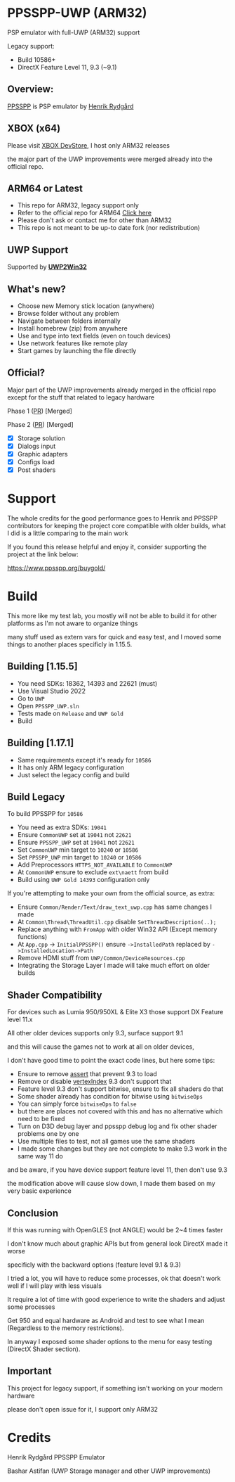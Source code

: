 # PPSSPP-UWP (ARM32)
PSP emulator with full-UWP (ARM32) support

Legacy support:
- Build 10586+ 
- DirectX Feature Level 11, 9.3 (~9.1)

## Overview:
[PPSSPP](https://github.com/hrydgard/ppsspp) is PSP emulator by [Henrik Rydgård](https://github.com/hrydgard)

## XBOX (x64)
Please visit [XBOX DevStore](https://xboxdevstore.github.io/), I host only ARM32 releases

the major part of the UWP improvements were merged already into the official repo.

## ARM64 or Latest
- This repo for ARM32, legacy support only
- Refer to the official repo for ARM64 [Click here](https://www.ppsspp.org/download/)
- Please don't ask or contact me for other than ARM32
- This repo is not meant to be up-to date fork (nor redistribution)

## UWP Support
Supported by **[UWP2Win32](https://github.com/basharast/UWP2Win32)**

## What's new?

- Choose new Memory stick location (anywhere)
- Browse folder without any problem
- Navigate between folders internally
- Install homebrew (zip) from anywhere
- Use and type into text fields (even on touch devices)
- Use network features like remote play
- Start games by launching the file directly

## Official?

Major part of the UWP improvements already merged in the official repo except for the stuff that related to legacy hardware

Phase 1 ([PR](https://github.com/hrydgard/ppsspp/pull/17350)) [Merged]

Phase 2 ([PR](https://github.com/hrydgard/ppsspp/pull/17952)) [Merged]

- [x] Storage solution
- [x] Dialogs input
- [x] Graphic adapters
- [x] Configs load
- [x] Post shaders

# Support

The whole credits for the good performance goes to Henrik and PPSSPP contributors for keeping the project core compatible with older builds, what I did is a little comparing to the main work

If you found this release helpful and enjoy it, consider supporting the project at the link below:

https://www.ppsspp.org/buygold/

# Build

This more like my test lab, you mostly will not be able to build it for other platforms as I'm not aware to organize things

many stuff used as extern vars for quick and easy test, and I moved some things to another places specificly in 1.15.5.

## Building [1.15.5]

- You need SDKs: 18362, 14393 and 22621 (must)
- Use Visual Studio 2022
- Go to `UWP`
- Open `PPSSPP_UWP.sln` 
- Tests made on `Release` and `UWP Gold`
- Build

## Building [1.17.1]
- Same requirements except it's ready for `10586`
- It has only ARM legacy configuration
- Just select the legacy config and build

## Build Legacy 

To build PPSSPP for `10586`

- You need as extra SDKs: `19041`
- Ensure `CommonUWP` set at `19041` not `22621`
- Ensure `PPSSPP_UWP` set at `19041` not `22621`
- Set `CommonUWP` min target to `10240` or `10586`
- Set `PPSSPP_UWP` min target to `10240` or `10586`
- Add Preprocessors `HTTPS_NOT_AVAILABLE` to `CommonUWP`
- At `CommonUWP` ensure to exclude `ext\naett` from build
- Build using `UWP Gold 14393` configuration only

If you're attempting to make your own from the official source, as extra:
- Ensure `Common/Render/Text/draw_text_uwp.cpp` has same changes I made
- At `Common\Thread\ThreadUtil.cpp` disable `SetThreadDescription(..);`
- Replace anything with `FromApp` with older Win32 API (Except memory functions)
- At `App.cpp` -> `InitialPPSSPP()` ensure `->InstalledPath` replaced by `->InstalledLocation->Path`
- Remove HDMI stuff from `UWP/Common/DeviceResources.cpp`
- Integrating the Storage Layer I made will take much effort on older builds

## Shader Compatibility

For devices such as Lumia 950/950XL & Elite X3 those support DX Feature level 11.x

All other older devices supports only 9.3, surface support 9.1

and this will cause the games not to work at all on older devices,

I don't have good time to point the exact code lines, but here some tips:

- Ensure to remove [assert](https://github.com/hrydgard/ppsspp/blob/832e64b8cd49484a0c44e2c26897f5f7259a3b6a/Common/GPU/D3D11/thin3d_d3d11.cpp#L257) that prevent 9.3 to load
- Remove or disable [vertexIndex](https://github.com/hrydgard/ppsspp/blob/832e64b8cd49484a0c44e2c26897f5f7259a3b6a/Common/GPU/ShaderWriter.cpp#L219) 9.3 don't support that
- Feature level 9.3 don't support bitwise, ensure to fix all shaders do that
- Some shader already has condition for bitwise using `bitwiseOps`
- You can simply force `bitwiseOps` to `false`
- but there are places not covered with this and has no alternative which need to be fixed
- Turn on D3D debug layer and ppsspp debug log and fix other shader problems one by one
- Use multiple files to test, not all games use the same shaders
- I made some changes but they are not complete to make 9.3 work in the same way 11 do

and be aware, if you have device support feature level 11, then don't use 9.3

the modification above will cause slow down, I made them based on my very basic experience

## Conclusion

If this was running with OpenGLES (not ANGLE) would be 2~4 times faster

I don't know much about graphic APIs but from general look DirectX made it worse

specificly with the backward options (feature level 9.1 & 9.3)

I tried a lot, you will have to reduce some processes, ok that doesn't work well if I will play with less visuals

It require a lot of time with good experience to write the shaders and adjust some processes

Get 950 and equal hardware as Android and test to see what I mean (Regardless to the memory restrictions).

In anyway I exposed some shader options to the menu for easy testing (DirectX Shader section).

## Important

This project for legacy support, if something isn't working on your modern hardware

please don't open issue for it, I support only ARM32


# Credits

Henrik Rydgård PPSSPP Emulator

Bashar Astifan (UWP Storage manager and other UWP improvements)

